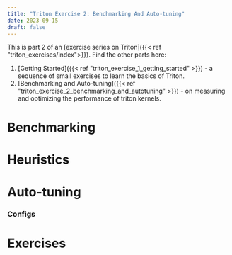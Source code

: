 ```yaml
---
title: "Triton Exercise 2: Benchmarking And Auto-tuning"
date: 2023-09-15
draft: false
---
```


This is part 2 of an [exercise series on Triton]({{< ref "triton_exercises/index">}}). Find the other parts here:
1. [Getting Started]({{< ref "triton_exercise_1_getting_started" >}}) - a sequence of small exercises to learn the basics of Triton.
2. [Benchmarking and Auto-tuning]({{< ref "triton_exercise_2_benchmarking_and_autotuning" >}}) - on measuring and optimizing the performance of triton kernels.

# Benchmarking

# Heuristics

# Auto-tuning
### Configs

# Exercises